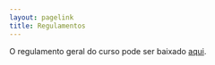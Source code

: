 ```yaml
---
layout: pagelink
title: Regulamentos
---
```


O regulamento geral do curso pode ser baixado [aqui][link].

[link]:https://docs.google.com/viewer?a=v&pid=sites&srcid=ZGVmYXVsdGRvbWFpbnxqZWlvd2prd3FkfGd4OjFjYTgyOTE5ZDZmYTMwZTQ
